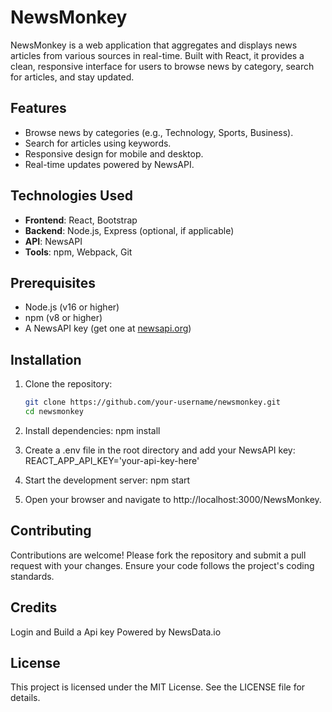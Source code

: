 # NewsMonkey

NewsMonkey is a web application that aggregates and displays news articles from various sources in real-time. Built with React, it provides a clean, responsive interface for users to browse news by category, search for articles, and stay updated.

## Features
- Browse news by categories (e.g., Technology, Sports, Business).
- Search for articles using keywords.
- Responsive design for mobile and desktop.
- Real-time updates powered by NewsAPI.

## Technologies Used
- **Frontend**: React, Bootstrap
- **Backend**: Node.js, Express (optional, if applicable)
- **API**: NewsAPI
- **Tools**: npm, Webpack, Git

## Prerequisites
- Node.js (v16 or higher)
- npm (v8 or higher)
- A NewsAPI key (get one at [newsapi.org](https://newsapi.org))

## Installation
1. Clone the repository:
   ```bash
   git clone https://github.com/your-username/newsmonkey.git
   cd newsmonkey

2. Install dependencies:
    npm install

3. Create a .env file in the root directory and add your NewsAPI key:
    REACT_APP_API_KEY='your-api-key-here'

4. Start the development server:
    npm start

5. Open your browser and navigate to http://localhost:3000/NewsMonkey.

## Contributing
Contributions are welcome! Please fork the repository and submit a pull request with your changes. Ensure your code follows the project's coding standards.

## Credits
Login and Build a Api key
Powered by NewsData.io

## License
This project is licensed under the MIT License. See the LICENSE file for details.